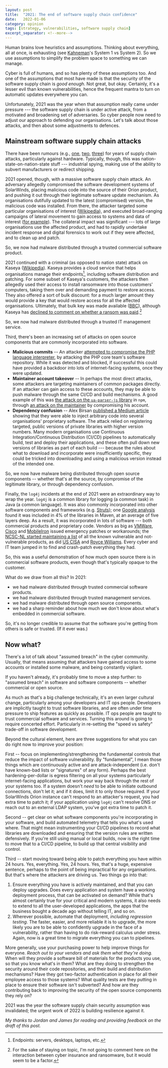 ```yaml
---
layout: post
title:  "2021: The end of software supply chain confidence"
date:   2022-01-06
category: opinion
tags: [strategy, vulnerabilities, software supply chain]
excerpt_separator: <!--more-->
---
```


Human brains love heuristics and assumptions. Thinking about everything, all at once, is exhausting (see [Kahneman](https://en.wikipedia.org/wiki/Thinking,_Fast_and_Slow)'s System 1 vs System 2). So we use assumptions to simplify the problem space to something we can manage. 

Cyber is full of humans, and so has plenty of these assumptions too. And one of the assumptions that most have made is that the security of the software supply chain is *good enough*. Not great, but okay. Certainly, it's a lesser evil than known vulnerabilities, hence the frequent mantra to turn on automatic updates everywhere you can. 

Unfortunately, 2021 was the year when that assumption really came under pressure --- the software supply chain is under active attack, from a motivated and broadening set of adversaries. So cyber people now need to adjust our approach to defending our organisations. Let's talk about those attacks, and then about some adjustments to defences.

<!--more-->

## Mainstream software supply chain attacks

There have been rumours (e.g., [one](https://www.nytimes.com/2008/05/09/business/worldbusiness/09iht-cisco.4.12745413.html), [two](https://en.wikipedia.org/wiki/NSA_ANT_catalog), [three](https://www.bloomberg.com/news/features/2018-10-04/the-big-hack-how-china-used-a-tiny-chip-to-infiltrate-america-s-top-companies)) for years of supply chain attacks, particularly against hardware. Typically, though, this was nation-state-on-nation-state stuff --- industrial spying, making use of the ability to subvert manufacturers or redirect shipping. 

2021 opened, though, with a massive software supply chain attack. An adversary allegedly compromised the software development systems of SolarWinds, placing malicious code into the source of their Orion product, and pushing it out through their legitimate software update mechanism. As organisations dutifully updated to the latest (compromised) version, the malicious code was installed. From there, the attacker targeted some particular organisations of interest ([Wikipedia](https://en.wikipedia.org/wiki/2020_United_States_federal_government_data_breach)), and executed broad-ranging campaigns of lateral movement to gain access to systems and data of interest ([for example](https://www.justice.gov/opcl/department-justice-statement-intrusion-department-s-microsoft-o365-email-environment)).  The collateral impact was significant --- lots of large organisations use the affected product, and had to rapidly undertake incident response and digital forensics to work out if they were affected, and to clean up and patch.

So, we now had malware distributed through a trusted commercial software product. 


2021 continued with a criminal (as opposed to nation state) attack on Kaseya ([Wikipedia](https://en.wikipedia.org/wiki/Kaseya_VSA_ransomware_attack)). Kaseya provides a cloud service that helps organisations manage their endpoints[^endpoint], including software distribution and patching.  For some subset of Kaseya's customers, the attackers then allegedly used their access to install ransomware into those customers' computers, taking them over and demanding payment to restore access. They also offered a sort of bulk discount: for a much larger amount they would provide a key that would restore access for all the affected organisations.  Ultimately, that bulk key was made available ([BBC](https://www.bbc.com/news/technology-57946117)), although Kaseya has [declined to comment on whether a ransom was paid](https://www.bleepingcomputer.com/news/security/kaseya-obtains-universal-decryptor-for-revil-ransomware-victims/).[^insurers]

[^endpoint]: Endpoints: servers, desktops, laptops, etc.
[^insurers]: For the sake of staying on topic, I'm not going to comment here on the interaction between cyber insurance and ransomware, but it would seem to be a factor.

So, we now had malware distributed through a trusted IT management service. 


Third, there's been an increasing set of attacks on open source components that are commonly incorporated into software. 

* **Malicious commits** -- An attacker [attempted to compromise the PHP language interpreter](https://arstechnica.com/gadgets/2021/03/hackers-backdoor-php-source-code-after-breaching-internal-git-server/), by attacking the PHP core team's software repository. While it was detected and blocked, if successful this could have provided a backdoor into lots of internet-facing systems, once they were updated. 
* **Maintainer account takeover** -- In perhaps the most direct attacks, some attackers are targeting maintainers of common packages directly. If an attacker can gain access to these accounts, they may be able to push malware through the same CI/CD and build mechanisms. A good example of this was [the attack on the `ua-parser-js` library](https://github.com/advisories/GHSA-pjwm-rvh2-c87w) in `npm`, through [an attack on the maintainer](https://github.com/faisalman/ua-parser-js/issues/536#issuecomment-949742904) by compromising his account.
* **Dependency confusion** -- Alex Birsan [published a Medium article](https://medium.com/@alex.birsan/dependency-confusion-4a5d60fec610) showing that they were able to inject arbitrary code into several organisations' proprietary software. The attack relied on registering targeted, public versions of private libraries with higher version numbers. Many modern organisations use Continuous Integration/Continuous Distribution (CI/CD) pipelines to automatically build, test and deploy their applications, and these often pull down new versions of libraries as part of each build --- because the rules about what to download and incorporate were insufficiently specific, they could be tricked into downloading and using a malicious version instead of the intended one. 

So, we now have malware being distributed through open source components -- whether that's at the source, by compromise of the legitimate library, or through dependency confusion. 


Finally, the `log4j` incidents at the end of 2021 were an extraordinary way to wrap the year. `log4j` is a common library for logging (a common task) in Java (a common language). It was also commonly incorporated into other software components and frameworks (e.g. [Struts](https://struts.apache.org/announce-2021#a20211212-2)); one [Google analysis](https://security.googleblog.com/2021/12/understanding-impact-of-apache-log4j.html) found it was included in 4% of the libraries in Maven, at an average of five layers deep.  As a result, it was incorporated in lots of software --- both commercial products and proprietary code. Vendors as big as [VMWare](https://www.vmware.com/security/advisories/VMSA-2021-0028.html), [Cisco](https://tools.cisco.com/security/center/content/CiscoSecurityAdvisory/cisco-sa-apache-log4j-qRuKNEbd) and [MobileIron](https://forums.ivanti.com/s/article/Security-Bulletin-CVE-2021-44228-Remote-code-injection-in-Log4j?language=en_US) issued emergency patches or workarounds; the [NCSC-NL started maintaining a list](https://github.com/NCSC-NL/log4shell/blob/main/software/README.md) of all the known vulnerable and not-vulnerable products, as did [US CISA](https://github.com/cisagov/log4j-affected-db/blob/develop/SOFTWARE-LIST.md) and [Royce Williams](https://www.techsolvency.com/story-so-far/cve-2021-44228-log4j-log4shell/). Every cyber and IT team jumped in to find and crash-patch everything they had. 

So, this was a useful demonstration of how much open source there is in commercial software products, even though that's typically opaque to the customer. 


What do we draw from all this? In 2021:

* we had malware distributed through trusted commercial software products. 
* we had malware distributed through trusted management services. 
* we had malware distributed through open source components. 
* we had a sharp reminder about how much we don't know about what's embedded in commercial software.

So, it's no longer credible to assume that the software you're getting from others is safe or trusted. (If it ever was.)


## Now what?

There's a lot of talk about "assumed breach" in the cyber community. Usually, that means assuming that attackers have gained access to some accounts or installed some malware, and being constantly vigilant. 

If you haven't already, it's probably time to move  a step further: to "assumed breach" in software and software components -- whether commercial or open source. 

As much as that's a big challenge technically, it's an even larger cultural change, particularly among your developers and IT ops people.  Developers are implicitly taught to trust software libraries, and are often under time pressure to ship features as quickly as possible. IT ops people are taught to trust commercial software and services.  Turning this around is going to require concerted effort. Particularly in re-setting the "speed vs safety" trade-off in software development.

Beyond the cultural element, here are three suggestions for what you can do right now to improve your position: 

First -- focus on implementing/strengthening the fundamental controls that reduce the impact of software vulnerability. By "fundamental", I mean those things which are continuously active and are attack-independent (i.e. don't have known-bad lists or "signatures" of any form). Perhaps the best hardening-per-dollar is egress filtering on all your systems particularly internet-facing applications, but work your way back through the rest of your systems too. If a system doesn't *need* to be able to initiate outbound connections, don't let it; and if it does, limit it to only those required. If your SolarWinds Orion instance can't respond to an attacker's request, you had extra time to patch it; if your application using `log4j` can't resolve DNS or reach out to an external LDAP system, you've got extra time to patch it. 

Second -- get clear on what software components you're incorporating in your software, and build automated telemetry that tells you what's used where. That might mean instrumenting your CI/CD pipelines to record what libraries are downloaded and ensuring that the version rules are written defensively. If you're still using manual or local builds, now is the right time to move that to a CI/CD pipeline, to build up that central visibility and control. 

Third -- start moving toward being able to patch everything you have within 24 hours. Yes, everything. Yes, 24 hours. Yes, that's a huge, expensive sentence, perhaps to the point of being impractical for any organisations. But that's where the attackers are driving us. Two things go into that: 

1. Ensure everything you have is actively maintained, and that you can deploy upgrades. Does every application and system have a working deployment process, that can be activated on demand? While that's almost certainly true for your critical and modern systems, it also needs to extend to all the user-developed applications, the apps that the business bought a decade ago without telling IT, and so on. 
2. Wherever possible, automate that deployment, *including regression testing*. The faster, easier, and more reliable it is to upgrade, the more likely you are to be able to confidently upgrade in the face of a vulnerability, rather than having to do risk-reward calculus under stress. Again, now is a great time to migrate everything you can to pipelines.

More generally, use your purchasing power to help improve things for everyone. *Reach out to your vendors and ask them what they're doing.* When will they provide a software bill of materials for the products you use, so that you know what's in them? What are they doing to strengthen the security around their code repositories, and their build and distribution mechanisms? Have they got two-factor authentication in place for all their employee access to those systems? What quality tests are they putting in place to ensure their software isn't subverted? And how are they contributing back to improving the security of the open source components they rely on? 

2021 was the year the software supply chain security assumption was invalidated; the urgent work of 2022 is building resilience against it.

*My thanks to Jordan and James for reading and providing feedback on the draft of this post.*
